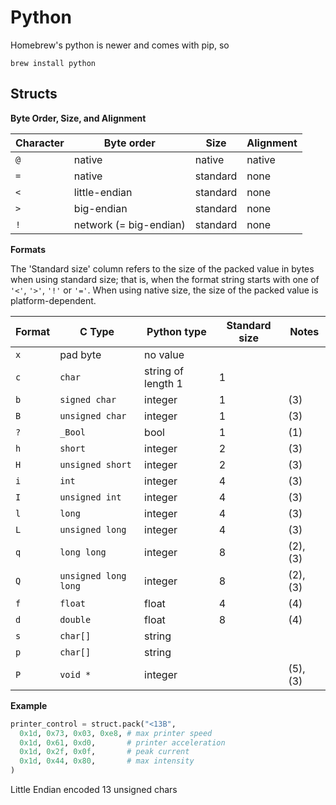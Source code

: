 # Python #

Homebrew's python is newer and comes with pip, so

```
brew install python
```

## Structs

**Byte Order, Size, and Alignment**

| Character | Byte order             | Size     | Alignment |
| --------- | ---------------------- | -------- | --------- |
| `@`       | native                 | native   | native    |
| `=`       | native                 | standard | none      |
| `<`       | little-endian          | standard | none      |
| `>`       | big-endian             | standard | none      |
| `!`       | network (= big-endian) | standard | none      |

**Formats**

The 'Standard size' column refers to the size of the packed value in bytes when using standard size; that is, when the format string starts with one of `'<'`, `'>'`, `'!'` or `'='`. When using native size, the size of the packed value is platform-dependent.

| Format | C Type               | Python type        | Standard size | Notes    |
| ------ | -------------------- | ------------------ | ------------- | -------- |
| `x`    | pad byte             | no value           |               |          |
| `c`    | `char`               | string of length 1 | 1             |          |
| `b`    | `signed char`        | integer            | 1             | (3)      |
| `B`    | `unsigned char`      | integer            | 1             | (3)      |
| `?`    | `_Bool`              | bool               | 1             | (1)      |
| `h`    | `short`              | integer            | 2             | (3)      |
| `H`    | `unsigned short`     | integer            | 2             | (3)      |
| `i`    | `int`                | integer            | 4             | (3)      |
| `I`    | `unsigned int`       | integer            | 4             | (3)      |
| `l`    | `long`               | integer            | 4             | (3)      |
| `L`    | `unsigned long`      | integer            | 4             | (3)      |
| `q`    | `long long`          | integer            | 8             | (2), (3) |
| `Q`    | `unsigned long long` | integer            | 8             | (2), (3) |
| `f`    | `float`              | float              | 4             | (4)      |
| `d`    | `double`             | float              | 8             | (4)      |
| `s`    | `char[]`             | string             |               |          |
| `p`    | `char[]`             | string             |               |          |
| `P`    | `void *`             | integer            |               | (5), (3) |

**Example**

```python
printer_control = struct.pack("<13B",
  0x1d, 0x73, 0x03, 0xe8, # max printer speed
  0x1d, 0x61, 0xd0,       # printer acceleration
  0x1d, 0x2f, 0x0f,       # peak current
  0x1d, 0x44, 0x80,       # max intensity
)
```

Little Endian encoded 13 unsigned chars
